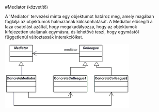 #Mediator (közvetítő)

A 'Mediator' tervezési minta egy objektumot határoz meg, amely magában foglalja az objektumok halmazának kölcsönhatását. A Mediator elősegíti a laza csatolást azáltal, hogy megakadályozza, hogy az objektumok kifejezetten utaljanak egymásra, és lehetővé teszi, hogy egymástól függetlenül változtassák interakcióikat.


![UML](./mediator.png)
